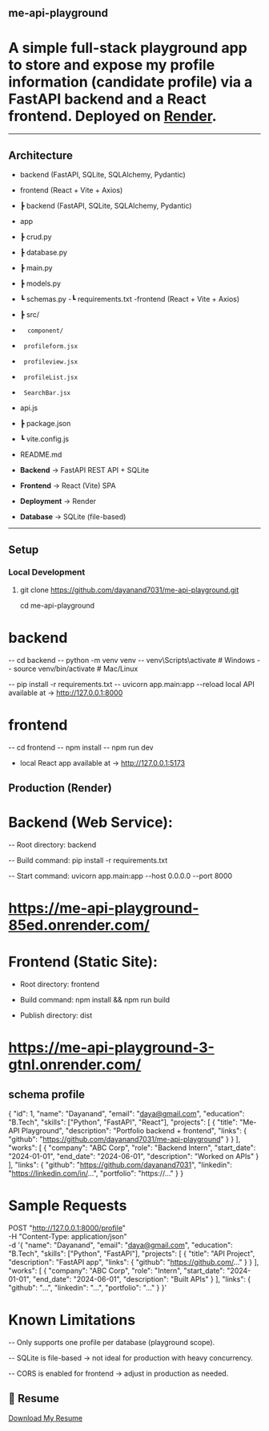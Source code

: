 ## me-api-playground

# A simple full-stack playground app to store and expose my profile information (candidate profile) via a **FastAPI backend** and a **React frontend**.  Deployed on [Render](https://render.com).

---

##  Architecture

- backend (FastAPI, SQLite, SQLAlchemy, Pydantic)
- frontend (React + Vite + Axios)
- ┣ backend (FastAPI, SQLite, SQLAlchemy, Pydantic)
-  app
- ┣ crud.py
- ┣ database.py
- ┣ main.py
- ┣ models.py
- ┗ schemas.py
-┗ requirements.txt
-frontend (React + Vite + Axios)
- ┣ src/
-       component/
-      profileform.jsx
-      profileview.jsx
-      profileList.jsx
-      SearchBar.jsx
-   api.js
- ┣ package.json
- ┗ vite.config.js
- README.md





- **Backend** → FastAPI REST API + SQLite  
- **Frontend** → React (Vite) SPA  
- **Deployment** → Render  
- **Database** → SQLite (file-based)

---

## Setup

### Local Development

1. git clone https://github.com/dayanand7031/me-api-playground.git
   
   cd me-api-playground



# backend
-- cd backend
-- python -m venv venv
-- venv\Scripts\activate   # Windows
-- source venv/bin/activate # Mac/Linux

-- pip install -r requirements.txt
-- uvicorn app.main:app --reload
local 
API available at → http://127.0.0.1:8000


# frontend
-- cd frontend
-- npm install
-- npm run dev
- local
React app available at → http://127.0.0.1:5173

## Production (Render)

# Backend (Web Service):

-- Root directory: backend

-- Build command: pip install -r requirements.txt

-- Start command: uvicorn app.main:app --host 0.0.0.0 --port 8000
# https://me-api-playground-85ed.onrender.com/

# Frontend (Static Site):

- Root directory: frontend

- Build command: npm install && npm run build

- Publish directory: dist
# https://me-api-playground-3-gtnl.onrender.com/


## schema profile 


{
  "id": 1,
  "name": "Dayanand",
  "email": "daya@gmail.com",
  "education": "B.Tech",
  "skills": ["Python", "FastAPI", "React"],
  "projects": [
    {
      "title": "Me-API Playground",
      "description": "Portfolio backend + frontend",
      "links": { "github": "https://github.com/dayanand7031/me-api-playground" }
    }
  ],
  "works": [
    {
      "company": "ABC Corp",
      "role": "Backend Intern",
      "start_date": "2024-01-01",
      "end_date": "2024-06-01",
      "description": "Worked on APIs"
    }
  ],
  "links": {
    "github": "https://github.com/dayanand7031",
    "linkedin": "https://linkedin.com/in/...",
    "portfolio": "https://..."
  }
}


# Sample Requests

 POST "http://127.0.0.1:8000/profile" \
  -H "Content-Type: application/json" \
  -d '{
    "name": "Dayanand",
    "email": "daya@gmail.com",
    "education": "B.Tech",
    "skills": ["Python", "FastAPI"],
    "projects": [
      { "title": "API Project", "description": "FastAPI app", "links": { "github": "https://github.com/..." } }
    ],
    "works": [
      { "company": "ABC Corp", "role": "Intern", "start_date": "2024-01-01", "end_date": "2024-06-01", "description": "Built APIs" }
    ],
    "links": { "github": "...", "linkedin": "...", "portfolio": "..." }
  }'


# Known Limitations

-- Only supports one profile per database (playground scope).

-- SQLite is file-based → not ideal for production with heavy concurrency.

-- CORS is enabled for frontend → adjust in production as needed.




## 📄 Resume

[Download My Resume](./asset/DAYANAND.pdf)


